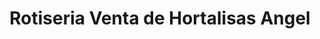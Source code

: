 ---
title: "Rotiseria Venta de Hortalisas Angel"
url: /valdivia/rotiseria-venta-de-hortalisas-angel/
shop: Lebensmittel
---